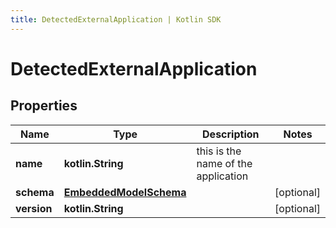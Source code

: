 ```yaml
---
title: DetectedExternalApplication | Kotlin SDK
---
```




# DetectedExternalApplication

## Properties
Name | Type | Description | Notes
------------ | ------------- | ------------- | -------------
**name** | **kotlin.String** | this is the name of the application | 
**schema** | [**EmbeddedModelSchema**](EmbeddedModelSchema) |  |  [optional]
**version** | **kotlin.String** |  |  [optional]




